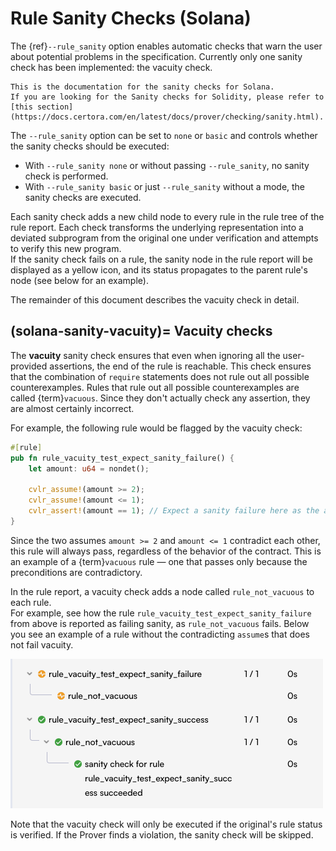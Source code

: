 Rule Sanity Checks (Solana)
==========================

The {ref}`--rule_sanity` option enables automatic checks that warn the user
about potential problems in the specification. Currently only one sanity check has been implemented: 
the vacuity check.

```{note}
This is the documentation for the sanity checks for Solana. 
If you are looking for the Sanity checks for Solidity, please refer to [this section](https://docs.certora.com/en/latest/docs/prover/checking/sanity.html).
```

The `--rule_sanity` option can be set to `none` or `basic` and controls whether the sanity checks should be executed:
 * With `--rule_sanity none` or without passing `--rule_sanity`, no sanity
   check is performed.
 * With `--rule_sanity basic` or just `--rule_sanity` without a mode, the
   sanity checks are executed.

Each sanity check adds a new child node to every rule in the rule tree of the rule report. Each check transforms the underlying
representation into a deviated subprogram from the original one under verification and attempts to verify this new program.  
If the sanity check fails on a rule, the sanity node in the rule report will be displayed as a yellow icon, 
and its status propagates to the parent rule's node (see below for an example).

The remainder of this document describes the vacuity check in detail. 

(solana-sanity-vacuity)=
Vacuity checks
--------------

The **vacuity** sanity check ensures that even when ignoring all the
user-provided assertions, the end of the rule is reachable. This check ensures
that the combination of `require` statements does not rule out all
possible counterexamples. Rules that rule out all possible counterexamples
are called {term}`vacuous`. Since they don't actually check any
assertion, they are almost certainly incorrect.

For example, the following rule would be flagged by the vacuity check:

```rs
#[rule]
pub fn rule_vacuity_test_expect_sanity_failure() {
    let amount: u64 = nondet();

    cvlr_assume!(amount >= 2);
    cvlr_assume!(amount <= 1);
    cvlr_assert!(amount == 1); // Expect a sanity failure here as the assumes are conflicting.
}
```

Since the two assumes `amount >= 2` and `amount <= 1` contradict each other, this rule
will always pass, regardless of the behavior of the contract. This is an
example of a {term}`vacuous` rule &mdash; one that passes only because the
preconditions are contradictory.

In the rule report, a vacuity check adds a node called `rule_not_vacuous` to each rule.  
For example, see how the rule `rule_vacuity_test_expect_sanity_failure` from above
is reported as failing sanity, as `rule_not_vacuous` fails. 
Below you see an example of a rule without the contradicting `assume`s that does not fail vacuity.

![Screenshot of vacuity subrule](img/vacuity_check.png)

Note that the vacuity check will only be executed if the original's rule status is verified. 
If the Prover finds a violation, the sanity check will be skipped.